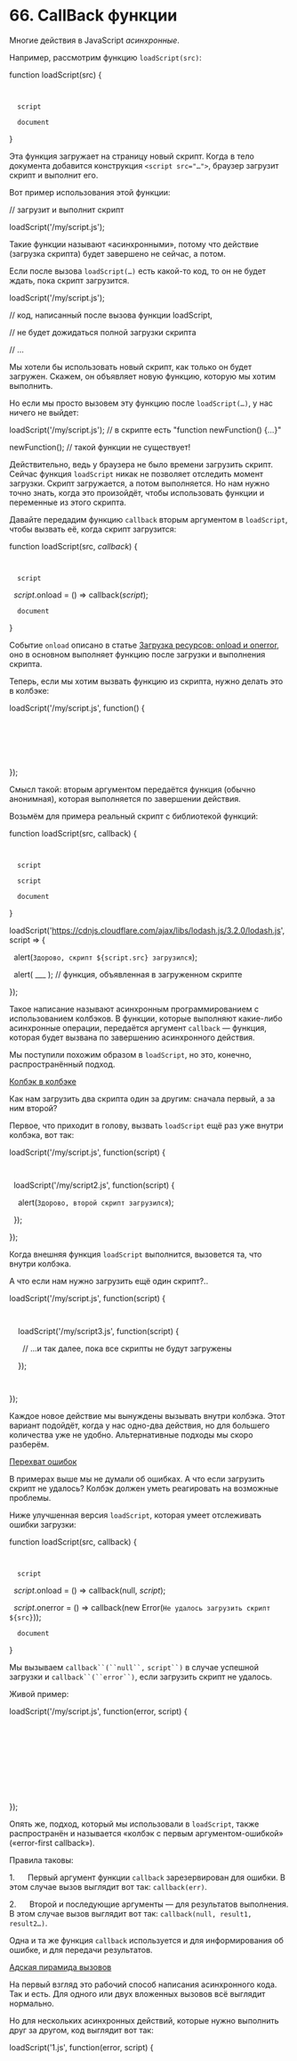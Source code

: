 # 66. CallBack функции

Многие действия в JavaScript _асинхронные_.

Например, рассмотрим функцию `loadScript(src)`:

function loadScript(src) {

```
  
```

```
  script
```

```
  document
```

}

Эта функция загружает на страницу новый скрипт. Когда в тело документа добавится конструкция `<script src="…">`, браузер загрузит скрипт и выполнит его.

Вот пример использования этой функции:

// загрузит и выполнит скрипт

loadScript('/my/script.js');

Такие функции называют «асинхронными», потому что действие (загрузка скрипта) будет завершено не сейчас, а потом.

Если после вызова `loadScript(…)` есть какой-то код, то он не будет ждать, пока скрипт загрузится.

loadScript('/my/script.js');

// код, написанный после вызова функции loadScript,

// не будет дожидаться полной загрузки скрипта

// ...

Мы хотели бы использовать новый скрипт, как только он будет загружен. Скажем, он объявляет новую функцию, которую мы хотим выполнить.

Но если мы просто вызовем эту функцию после `loadScript(…)`, у нас ничего не выйдет:

loadScript('/my/script.js'); // в скрипте есть "function newFunction() {…}"

newFunction(); // такой функции не существует!

Действительно, ведь у браузера не было времени загрузить скрипт. Сейчас функция `loadScript` никак не позволяет отследить момент загрузки. Скрипт загружается, а потом выполняется. Но нам нужно точно знать, когда это произойдёт, чтобы использовать функции и переменные из этого скрипта.

Давайте передадим функцию `callback` вторым аргументом в `loadScript`, чтобы вызвать её, когда скрипт загрузится:

function loadScript(src, _callback_) {

```
  
```

```
  script
```

  _script_.onload = () => callback(_script_);

```
  document
```

}

Событие `onload` описано в статье [Загрузка ресурсов: onload и onerror](https://learn.javascript.ru/onload-onerror#loading-a-script), оно в основном выполняет функцию после загрузки и выполнения скрипта.

Теперь, если мы хотим вызвать функцию из скрипта, нужно делать это в колбэке:

loadScript('/my/script.js', function() {

```
  
```

```
  
```

```
  
```

});

Смысл такой: вторым аргументом передаётся функция (обычно анонимная), которая выполняется по завершении действия.

Возьмём для примера реальный скрипт с библиотекой функций:

function loadScript(src, callback) {

```
  
```

```
  script
```

```
  script
```

```
  document
```

}

loadScript('https://cdnjs.cloudflare.com/ajax/libs/lodash.js/3.2.0/lodash.js', script => {

  alert(`Здорово, скрипт ${script.src} загрузился`);

  alert( ___ ); // функция, объявленная в загруженном скрипте

});

Такое написание называют асинхронным программированием с использованием колбэков. В функции, которые выполняют какие-либо асинхронные операции, передаётся аргумент `callback` — функция, которая будет вызвана по завершению асинхронного действия.

Мы поступили похожим образом в `loadScript`, но это, конечно, распространённый подход.

[Колбэк в колбэке](https://learn.javascript.ru/callbacks#kolbek-v-kolbeke)

Как нам загрузить два скрипта один за другим: сначала первый, а за ним второй?

Первое, что приходит в голову, вызвать `loadScript` ещё раз уже внутри колбэка, вот так:

loadScript('/my/script.js', function(script) {

```
  
```

  loadScript('/my/script2.js', function(script) {

    alert(`Здорово, второй скрипт загрузился`);

  });

});

Когда внешняя функция `loadScript` выполнится, вызовется та, что внутри колбэка.

А что если нам нужно загрузить ещё один скрипт?..

loadScript('/my/script.js', function(script) {

```
  
```

    loadScript('/my/script3.js', function(script) {

      // ...и так далее, пока все скрипты не будут загружены

    });

```
  
```

});

Каждое новое действие мы вынуждены вызывать внутри колбэка. Этот вариант подойдёт, когда у нас одно-два действия, но для большего количества уже не удобно. Альтернативные подходы мы скоро разберём.

[Перехват ошибок](https://learn.javascript.ru/callbacks#perehvat-oshibok)

В примерах выше мы не думали об ошибках. А что если загрузить скрипт не удалось? Колбэк должен уметь реагировать на возможные проблемы.

Ниже улучшенная версия `loadScript`, которая умеет отслеживать ошибки загрузки:

function loadScript(src, callback) {

```
  
```

```
  script
```

  _script_.onload = () => callback(null, _script_);

  _script_.onerror = () => callback(new Error(`Не удалось загрузить скрипт ${src}`));

```
  document
```

}

Мы вызываем `callback``(``null``,` `script``)` в случае успешной загрузки и `callback``(``error``)`, если загрузить скрипт не удалось.

Живой пример:

loadScript('/my/script.js', function(error, script) {

```
  
```

```
    
```

```
  
```

```
    
```

```
  
```

});

Опять же, подход, который мы использовали в `loadScript`, также распространён и называется «колбэк с первым аргументом-ошибкой» («error-first callback»).

Правила таковы:

1.      Первый аргумент функции `callback` зарезервирован для ошибки. В этом случае вызов выглядит вот так: `callback(err)`.

2.      Второй и последующие аргументы — для результатов выполнения. В этом случае вызов выглядит вот так: `callback(null, result1, result2…)`.

Одна и та же функция `callback` используется и для информирования об ошибке, и для передачи результатов.

[Адская пирамида вызовов](https://learn.javascript.ru/callbacks#adskaya-piramida-vyzovov)

На первый взгляд это рабочий способ написания асинхронного кода. Так и есть. Для одного или двух вложенных вызовов всё выглядит нормально.

Но для нескольких асинхронных действий, которые нужно выполнить друг за другом, код выглядит вот так:

loadScript('1.js', function(error, script) {

```
  
```

```
    
```

```
  
```

```
    
```

```
    
```

```
      
```

```
        
```

```
      
```

```
        
```

```
        
```

```
          
```

```
            
```

```
          
```

            // ...и так далее, пока все скрипты не будут загружены (*)

```
          
```

```
        
```

```
      
```

```
    
```

```
  
```

});

В примере выше:

1.      Мы загружаем `1.js`. Продолжаем, если нет ошибок.

2.      Мы загружаем `2.js`. Продолжаем, если нет ошибок.

3.      Мы загружаем `3.js`. Продолжаем, если нет ошибок. И так далее `(*)`.

Чем больше вложенных вызовов, тем наш код будет иметь всё большую вложенность, которую сложно поддерживать, особенно если вместо `...` у нас код, содержащий другие цепочки вызовов, условия и т.д.

Иногда это называют «адом колбэков» или «адской пирамидой колбэков».

Пирамида вложенных вызовов растёт вправо с каждым асинхронным действием. В итоге вы сами будете путаться, где что есть.

Такой подход к написанию кода не приветствуется.

Мы можем попытаться решить эту проблему, изолируя каждое действие в отдельную функцию, вот так:

loadScript('1.js', `step1`);

function step1(error, script) {

```
  
```

```
    
```

```
  
```

```
    
```

```
    
```

```
  
```

}

function step2(error, script) {

```
  
```

```
    
```

```
  
```

```
    
```

```
    
```

```
  
```

}

function step3(error, script) {

```
  
```

```
    
```

```
  
```

```
    
```

```
  
```

};

Заметили? Этот код делает всё то же самое, но вложенность отсутствует, потому что все действия вынесены в отдельные функции.

Код абсолютно рабочий, но кажется разорванным на куски. Его трудно читать, вы наверняка заметили это. Приходится прыгать глазами между кусками кода, когда пытаешься его прочесть. Это неудобно, особенно, если читатель не знаком с кодом и не знает, что за чем следует.

Кроме того, все функции `step*` одноразовые, и созданы лишь только, чтобы избавиться от «адской пирамиды вызовов». Никто не будет их переиспользовать где-либо ещё. Таким образом, мы, кроме всего прочего, засоряем пространство имён.
